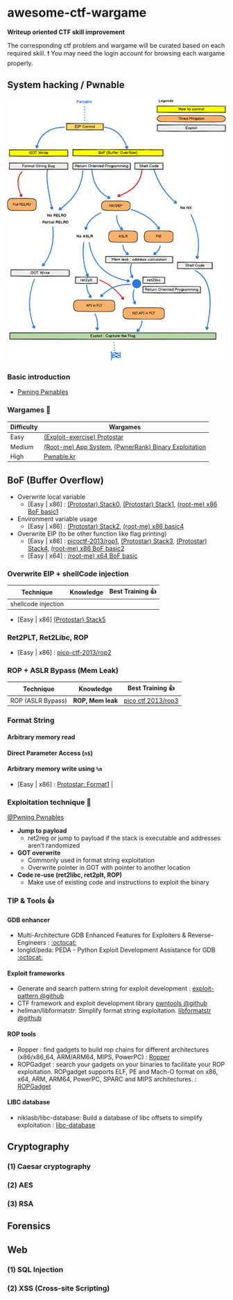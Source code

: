 # awesome-ctf-wargame

**Writeup oriented CTF skill improvement**

The corresponding ctf problem and wargame will be curated based on each required skill. 
:exclamation:  You may need the login account for browsing each wargame properly.

## System hacking / Pwnable

![img](https://raw.githubusercontent.com/2O2L2H/awesome-ctf-wargame/master/roadmap/pwnable/pwnable.png)

### Basic introduction

- [Pwning Pwnables](https://dc416.com/wp-content/uploads/2016/07/Session-2-Harold-Rodriguez-Pwning-pwnables.pdf)

###  Wargames :pencil: 

| Difficulty | Wargames | 
|------------|----------|
| Easy | [(Exploit-exercise) Protostar](https://exploit-exercises.com/protostar/) |
| Medium | [(Root-me) App System](https://www.root-me.org/en/Challenges/App-System/), [(PwnerRank) Binary Exploitation](https://www.pwnerrank.com/categories/binary-exploitation/) |
| High | [Pwnable.kr](http://pwnable.kr/) |

## BoF (Buffer Overflow)

- Overwrite local variable
    - [Easy | x86] : [(Protostar) Stack0](https://exploit-exercises.com/protostar/stack0/), [(Protostar) Stack1](https://exploit-exercises.com/protostar/stack1/), [(root-me) x86 BoF basic1](https://www.root-me.org/en/Challenges/App-System/ELF-x86-Stack-buffer-overflow-basic-1)
- Environment variable usage
    - [Easy | x86] : [(Protostar) Stack2](https://exploit-exercises.com/protostar/stack2/), [(root-me) x86 basic4](https://www.root-me.org/en/Challenges/App-System/ELF-x86-Stack-buffer-overflow-basic-4)
- Overwrite EIP (to be other function like flag printing)
    - [Easy | x86] : [picoctf-2013/rop1](https://github.com/ctfs/write-ups-2013/tree/master/pico-ctf-2013/rop-1),  [(Protostar) Stack3](https://exploit-exercises.com/protostar/stack3/), [(Protostar) Stack4](https://exploit-exercises.com/protostar/stack4/), [(root-me) x86 BoF basic2](https://www.root-me.org/en/Challenges/App-System/) 
    - [Easy | x64] : [(root-me) x64 BoF basic](https://www.root-me.org/en/Challenges/App-System/ELF-x64-Stack-buffer-overflow-basic)

### Overwrite EIP + shellCode injection

| Technique | Knowledge     |  Best Training :thumbsup: |
|-----------|---------------|-----------|
| shellcode injection |    |   |


- [Easy | x86] [(Protostar) Stack5](https://exploit-exercises.com/protostar/stack5/)

### Ret2PLT, Ret2Libc, ROP

- [Easy | x86] : [pico-ctf-2013/rop2](https://github.com/ctfs/write-ups-2013/tree/master/pico-ctf-2013/rop-2)


### ROP + ASLR Bypass (Mem Leak)

| Technique | Knowledge     |  Best Training :thumbsup: |
|-----------|---------------|-----------|
| ROP (ASLR Bypass) | **ROP, Mem leak**  |  [pico ctf 2013/rop3](https://github.com/ctfs/write-ups-2013/tree/master/pico-ctf-2013/rop-3)         |



### Format String

#### Arbitrary memory read

#### Direct Parameter Access (`n$`)

#### Arbitrary memory write using `%n`

- [Easy | x86] : [Protostar: Format1](https://exploit-exercises.com/protostar/format1/) |


### Exploitation technique  :star2:

[@Pwning Pwnables](https://dc416.com/wp-content/uploads/2016/07/Session-2-Harold-Rodriguez-Pwning-pwnables.pdf)

- **Jump to payload**
    - ret2reg or jump to payload if the stack is executable and addresses aren’t randomized 
- **GOT overwrite**
    - Commonly used in format string exploitation
    - Overwrite pointer in GOT with pointer to another location
- **Code re-use (ret2libc, ret2plt, ROP)**
    - Make use of existing code and instructions to exploit the binary 




### TIP & Tools  :+1: 

#### GDB enhancer

- Multi-Architecture GDB Enhanced Features for Exploiters & Reverse-Engineers : [:octocat:](https://github.com/hugsy/gef)
- longld/peda: PEDA - Python Exploit Development Assistance for GDB [:octocat:](https://github.com/longld/peda)

#### Exploit frameworks

- Generate and search pattern string for exploit development : [exploit-pattern @github](https://github.com/Svenito/exploit-pattern)
- CTF framework and exploit development library [pwntools @github](https://github.com/Gallopsled/pwntools)
- hellman/libformatstr: Simplify format string exploitation. [libformatstr @github](https://github.com/hellman/libformatstr)

#### ROP tools

- Ropper : find gadgets to build rop chains for different architectures (x86/x86_64, ARM/ARM64, MIPS, PowerPC) : [Ropper](https://github.com/sashs/Ropper)
- ROPGadget : search your gadgets on your binaries to facilitate your ROP exploitation. ROPgadget supports ELF, PE and Mach-O format on x86, x64, ARM, ARM64, PowerPC, SPARC and MIPS architectures. : [ROPGadget](https://github.com/JonathanSalwan/ROPgadget)

#### LIBC database

- niklasb/libc-database: Build a database of libc offsets to simplify exploitation : [libc-database](https://github.com/niklasb/libc-database)



## Cryptography

### (1) Caesar cryptography

### (2) AES

### (3) RSA


## Forensics


## Web

### (1) SQL Injection

### (2) XSS (Cross-site Scripting)




